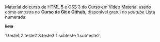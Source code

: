 
 Material do curso de HTML 5 e CSS 3 do Curso em Vídeo
Material usado como amostra no **Curso de Git e Github**, disponível gratui  no  *youtube*
Lista numerada:

~~lista~~

1.teste1
2.teste2
3.teste3
   1.subteste
   1.subteste2